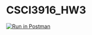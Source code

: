 # CSCI3916_HW3 
[![Run in Postman](https://run.pstmn.io/button.svg)](https://app.getpostman.com/run-collection/6e2630922767988a4afc)

